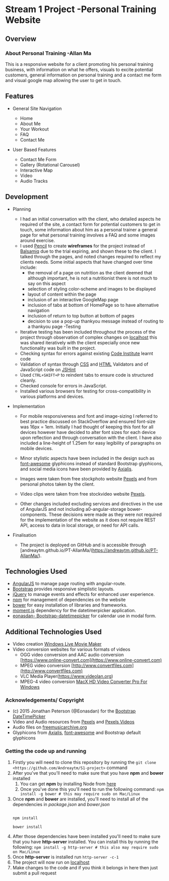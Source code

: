 # Stream 1 Project -Personal Training Website

## Overview

### About Personal Training -Allan Ma
This is a responsive website for a client promoting his personal training business, with information on what he offers, visuals to excite potential customers, general information on personal training and a contact me form and visual google map allowing the user to get in touch.

## Features

- General Site Navigation
	- Home
	- About Me
	- Your Workout
	- FAQ
	- Contact Me
	
- User Based Features
	- Contact Me Form
	- Gallery (Rotational Carousel)
	- Interactive Map
	- Video
	- Audio Tracks

## Development
- Planning 
	- I had an initial conversation with the client, who detailed aspects he required of the site, a contact form for potential customers to get in touch, some information about him as a personal trainer a general page for what personal training involves a FAQ and some images around exercise. 
	- I used [Pencil](https://pencil.evolus.vn/) to create **wireframes** for the project instead of [Balsamiq](https://balsamiq.com/) due to the trial expiring, and shown these to the client. I talked through the pages, and noted changes required to reflect my clients needs. Some initial aspects that have changed over time include: 
		- the removal of a page on nutrition as the client deemed that although important, he is not a nutritionist there is not much to say on this aspect
		- selection of styling color-scheme and images to be displayed 
		- layout of content within the page 
		- inclusion of an interactive GoogleMap page
		- inclusion of tabs at bottom of HomePage so to have alternative navigation
		- inclusion of return to top button at bottom of pages
		- decision to use a pop-up thankyou message instead of routing to a thankyou page
-Testing
	- Iterative testing has been included throughout the process of the project through observation of complex changes on [localhost](http://127.0.0.1:8080) this was shared iteratively with the client especially once new functionality was built in the project.
	- Checking syntax for errors against existing [Code Institute](https://www.codeinstitute.net/) learnt code
	- Validation of syntax through [CSS](http://jigsaw.w3.org/css-validator/) and [HTML](https://validator.w3.org/) Validators and of JavaScript code on [JSHint](jshint.com)
	- Used ```CTRL+SHIFT+P``` to reindent tabs to ensure code is structured cleanly.
	- Checked console for errors in JavaScript.
	- Installed various browsers for testing for cross-compatibility in various platforms and devices.

- Implementation
	- For mobile responsiveness and font and image-sizing I referred to best practice discussed on StackOverflow and ensured font-size was 16px = 1em. Initially I had thought of keeping this font for all devices however have decided to alter font sizes for each device upon reflection and through conversation with the client. I have also included a line-height of 1.25em for easy legibility of paragraphs on mobile devices.
	- Minor stylistic aspects have been included in the design such as [font-awesome](https://fontawesome.bootstrapcheatsheets.com/) glyphicons instead of standard Bootstrap glyphicons, and social media icons have been provided by [Axialis](https://www.axialis.com/free/icons). 
	- Images were taken from free stockphoto website [Pexels](https://www.pexels.com) and from personal photos taken by the client.
	- Video clips were taken from free stockvideo website [Pexels](https://videos.pexels.com).

	- Other changes included excluding services and directives in the use of AngularJS and not including a0-angular-storage bower-components. These decisions were made as they were not required for the implementation of the website as it does not require REST API, access to data in local storage, or need for API calls.


- Finalisation 
	- The project is deployed on GitHub and is accessible through [andreaytm.github.io/PT-AllanMa/(https://andreaytm.github.io/PT-AllanMa/). 

## Technologies Used
- [AngularJS](https://angularjs.org/) to manage page routing with angular-route.
- [Bootstrap](https://getbootstrap.com/) provides responsive simplistic layouts.
- [jQuery](https://jQuery.com/) to manage events and effects for enhanced user experience.
- [npm](https://www.npmjs.com/) for management of dependencies on the website 
- [bower](https://bower.io/) for easy installation of libraries and frameworks.
- [moment.js](https://momentjs.com/) dependency for the datetimerpicker application.
- [eonasdan- Bootstrap-datetimepicker](http://eonasdan.github.io/bootstrap-datetimepicker/) for calendar use in modal form.

## Additional Technologies Used
- Video creation [Windows Live Movie Maker](https://www.topwin-movie-maker.com/)
- Video conversion websites for various formats of videos 
	- OGG video conversion and AAC audio conversion [https://www.online-convert.com](https://www.online-convert.com)
	- MPEG video conversion [http://www.convertfiles.com](http://www.convertfiles.com)
	- VLC Media Player(https://www.videolan.org)
	- MPEG-4 video conversion [MacX HD Video Converter Pro For Windows](https://www.macxdvd.com/macx-hd-video-converter-pro-for-windows/)


### Acknowledgements/ Copyright
- (c) 2015 Jonathan Peterson (@Eonasdan) for the [Bootstrap DateTimePicker](http://eonasdan.github.io/bootstrap-datetimepicker/) 
- Video and Audio resources from [Pexels](https://www.pexels.com) and [Pexels Videos](https://videos.pexels.com)
- Audio files on [freemusicarchive.org](http://freemusicarchive.org/genre/Soundtrack/)
- Glyphicons from [Axialis](https://www.axialis.com/free/icons), [font-awesome](https://fontawesome.bootstrapcheatsheets.com/) and Bootstrap default glyphicons

### Getting the code up and running 
1. Firstly you will need to clone this repository by running the ```git clone <https://github.com/Andreaytm/S1-project>``` command
2. After you've that you'll need to make sure that you have **npm** and **bower** installed 
	1. You can get **npm** by installing Node from [here](https://nodejs.org/en/)
	2. Once you've done this you'll need to run the following command: 
	`npm install -g bower # this may require sudo on Mac/Linux`
3. Once **npm** and **bower** are installed, you'll need to install all of the dependencies in *package.json* and *bower.json*
	```

	npm install

	bower install 

	```
4. After those dependencies have been installed you'll need to make sure that you have **http-server** installed. You can  install this by running the following: ```npm install -g http-server # this also may require sudo on Mac/Linux```
5. Once **http-server** is installed run ```http-server -c-1```
6. The project will now run on [localhost](http://127.0.0.1:8080)
7. Make changes to the code and if you think it belongs in here then just submit a pull request